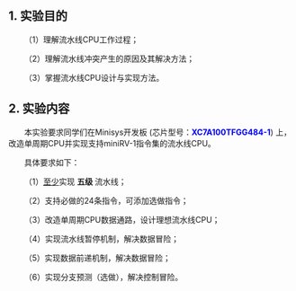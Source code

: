 ## 1. 实验目的

&emsp;&emsp;（1）理解流水线CPU工作过程；

&emsp;&emsp;（2）理解流水线冲突产生的原因及其解决方法；

&emsp;&emsp;（3）掌握流水线CPU设计与实现方法。



## 2. 实验内容

&emsp;&emsp;本实验要求同学们在Minisys开发板 (芯片型号：<font color = blue>**XC7A100TFGG484-1**</font>) 上，改造单周期CPU并实现支持miniRV-1指令集的流水线CPU。

&emsp;&emsp;具体要求如下：

&emsp;&emsp;（1）<u>至少</u>实现 **五级** 流水线；

&emsp;&emsp;（2）支持必做的24条指令，可添加选做指令；

&emsp;&emsp;（3）改造单周期CPU数据通路，设计理想流水线CPU；

&emsp;&emsp;（4）实现流水线暂停机制，解决数据冒险；

&emsp;&emsp;（5）实现数据前递机制，解决数据冒险；

&emsp;&emsp;（6）实现分支预测（选做），解决控制冒险。
